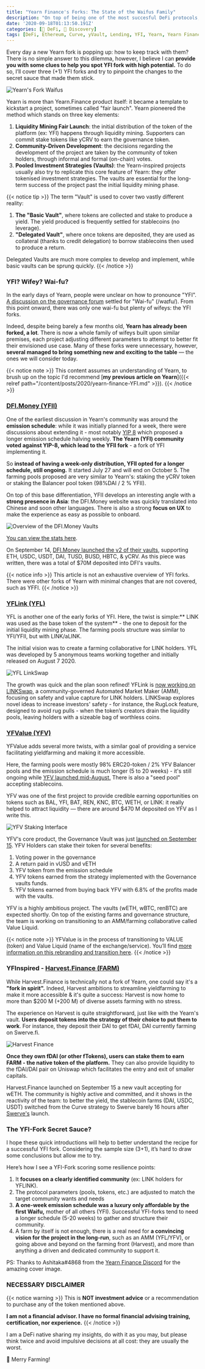 ```yaml
---
title: "Yearn Finance's Forks: The State of the Waifus Family"
description: "On top of being one of the most succesful DeFi protocols, Yearn is also forked alot. Today, we have a look at the top YFI forks and what made them stick!"
date: '2020-09-18T01:13:50.191Z'
categories: [🌌 DeFi, 🔮 Discovery]
tags: [DeFi, Ethereum, Curve, yVault, Lending, YFI, Yearn, Yearn Finance, YFV, YFII, YFL, FARM, Harvest Finance]
---
```


Every day a new Yearn fork is popping up: how to keep track with them? There is no simple answer to this dilemma, however, I believe I can **provide you with some clues to help you spot YFI fork with high potential.** To do so, I’ll cover three (+1) YFI forks and try to pinpoint the changes to the secret sauce that made them stick.

![Yearn's Fork Waifus](/img/2020/yearn-waifus/cover.jpg) 

Yearn is more than Yearn.Finance product itself: it became a template to kickstart a project, sometimes called "fair launch". Yearn pioneered the method which stands on three key elements:

1. **Liquidity Mining Fair Launch**: the initial distribution of the token of the platform (ex: YFI) happens through liquidity mining. Supporters can commit stake tokens like yCRV to earn the governance token.
2. **Community-Driven Development**: the decisions regarding the development of the project are taken by the community of token holders, through informal and formal (on-chain) votes.
3. **Pooled Investment Strategies (Vaults)**: the Yearn-inspired projects usually also try to replicate this core feature of Yearn: they offer tokenised investment strategies. The vaults are essential for the long-term success of the project past the initial liquidity mining phase. 

{{< notice tip >}}
The term "Vault" is used to cover two vastly different reality:
1. **The "Basic Vault"**, where tokens are collected and stake to produce a yield. The yield produced is frequently settled for stablecoins (no leverage).
2. **"Delegated Vault"**, where once tokens are deposited, they are used as collateral (thanks to credit delegation) to borrow stablecoins then used to produce a return.

Delegated Vaults are much more complex to develop and implement, while basic vaults can be sprung quickly.
{{< /notice >}}

### YFI? Wifey? Wai-fu?

In the early days of Yearn, people were unclear on how to pronounce "YFI". [A discussion on the governance forum](https://gov.yearn.finance/t/make-yfi-pronounced-waifu/552) settled for "Wai-fu" (/waɪfu/). From this point onward, there was only one wai-fu but plenty of wifeys: the YFI forks.

Indeed, despite being barely a few months old, **Yearn has already been forked, a lot**. There is now a whole family of wifeys built upon similar premises, each project adjusting different parameters to attempt to better fit their envisioned use case. Many of these forks were unnecessary, however, **several managed to bring something new and exciting to the table** —  the ones we will consider today.

{{< notice note >}}
This content assumes an understanding of Yearn, to brush up on the topic I'd recommend [**my previous article on Yearn**]({{< relref path="/content/posts/2020/yearn-finance-YFI.md" >}}).
{{< /notice >}}

### [DFI.Money (YFII)](http://dfi.money/)

One of the earliest discussion in Yearn's community was around the **emission schedule**: while it was initially planned for a week, there were discussions about extending it - most notably [YIP 8](https://yips.yearn.finance/YIPS/yip-8) which proposed a longer emission schedule halving weekly. **The Yearn (YFI) community voted against YIP-8, which lead to the YFII fork** - a fork of YFI implementing it.

So **instead of having a week-only distribution, YFII opted for a longer schedule, still ongoing.** It started July 27 and will end on October 5. The farming pools proposed are very similar to Yearn's: staking the yCRV token or staking the Balancer pool token (98%DAI / 2 % YFII).

On top of this base differentiation, YFII develops an interesting angle with a **strong presence in Asia**: the DFI.Money website was quickly translated into Chinese and soon other languages. There is also a strong **focus on UX** to make the experience as easy as possible to onboard.

![Overview of the DFI.Money Vaults](/img/2020/yearn-waifus/dfi-money.png)

[You can view the stats here](https://stats.dfi.money/).

On September 14, [DFI.Money launched the v2 of their vaults](https://twitter.com/DfiMoney/status/1305339433638531072?s=20), supporting ETH, USDC, USDT, DAI, TUSD, BUSD, HBTC, & yCRV. As this piece was written, there was a total of $70M deposited into DFI's vaults. 

{{< notice info >}}
This article is not an exhaustive overview of YFI forks. There were other forks of Yearn with minimal changes that are not covered, such as YFFI.
{{< /notice >}}

### [YFLink (YFL)](http://yflink.io/)

YFL is another one of the early forks of YFI. Here, the twist is simple:** LINK was used as the base token of the system** - the one to deposit for the initial liquidity mining phase. The farming pools structure was similar to YFI/YFII, but with LINK/aLINK.

The initial vision was to create a farming collaborative for LINK holders. YFL was developed by 5 anonymous teams working together and initially released on August 7 2020. 

![YFL LinkSwap](/img/2020/yearn-waifus/Linkswap.png)

The growth was quick and the plan soon refined! YFLink is [now working on LINKSwap](https://medium.com/@linkswapco/yf-link-ecosystem-linkswap-development-update-44f8413721c9), a community-governed Automated Market Maker (AMM), focusing on safety and value capture for LINK holders. LINKSwap explores novel ideas to increase investors' safety - for instance, the RugLock feature, designed to avoid rug pulls - when the token’s creators drain the liquidity pools, leaving holders with a sizeable bag of worthless coins.

### [YFValue (YFV)](http://yfv.finance/)

YFValue adds several more twists, with a similar goal of providing a service facilitating yieldfarming and making it more accessible.

Here, the farming pools were mostly 98% ERC20-token / 2% YFV Balancer pools and the emission schedule is much longer (5 to 20 weeks) - it's still ongoing while [YFV launched mid-August.](https://medium.com/@yfv.finance/yfv-bringing-true-value-to-yield-farming-bddc4edf889a) There is also a "seed pool" accepting stablecoins.

YFV was one of the first project to provide credible earning opportunities on tokens such as BAL, YFI, BAT, REN, KNC, BTC, WETH, or LINK: it really helped to attract liquidity — there are around $470 M deposited on YFV as I write this.

![YFV Staking Interface](/img/2020/yearn-waifus/yfv.png)

YFV's core product, the Governance Vault was just [launched on September 15](https://medium.com/@yfv.finance/roadmap-update-value-contract-governance-vault-e226ad2f909e). YFV Holders can stake their token for several benefits:

1. Voting power in the governance
2. A return paid in vUSD and vETH
3. YFV token from the emission schedule
4. YFV tokens earned from the strategy implemented with the Governance vaults funds.
5. YFV tokens earned from buying back YFV with 6.8% of the profits made with the vaults.

YFV is a highly ambitious project. The vaults (wETH, wBTC, renBTC) are expected shortly. On top of the existing farms and governance structure, the team is working on transitioning to an AMM/farming collaborative called Value Liquid. 

{{< notice note >}}
YFValue is in the process of transitioning to VALUE (token) and Value Liquid (name of the exchange/service). You’ll find [more information on this rebranding and transition here](https://medium.com/@yfv.finance/faq-yfv-and-value-migration-af3a5a5c2190).
{{< /notice >}}

### YFInspired - [Harvest.Finance (FARM)](https://harvest.finance/)

While Harvest.Finance is technically not a fork of Yearn, one could say it's a **"fork in spirit".** Indeed, Harvest ambitions to streamline yieldfarming to make it more accessible & it's quite a success: Harvest is now home to more than $200 M (+200 M) of diverse assets farming with no stress.

The experience on Harvest is quite straightforward, just like with the Yearn's vault. **Users deposit tokens into the strategy of their choice to put them to work**. For instance, they deposit their DAI to get fDAI, DAI currently farming on Swerve.fi.

![Harvest Finance](/img/2020/yearn-waifus/harvest-finance.png)

**Once they own fDAI (or other fTokens), users can stake them to earn FARM - the native token of the platform.** They can also provide liquidity to the fDAI/DAI pair on Uniswap which facilitates the entry and exit of smaller capitals. 

Harvest.Finance launched on September 15 a new vault accepting for wETH. The community is highly active and committed, and it shows in the reactivity of the team: to better the yield, the stablecoin farms (DAI, USDC, USDT) switched from the Curve strategy to Swerve barely 16 hours after [Swerve's](https://swerve.fi/) launch.


### The YFI-Fork Secret Sauce?

I hope these quick introductions will help to better understand the recipe for a successful YFI fork. Considering the sample size (3+1), it’s hard to draw some conclusions but allow me to try.

Here’s how I see a YFI-Fork scoring some resilience points:

1. It **focuses on a clearly identified community** (ex: LINK holders for YFLINK).
2. The protocol parameters (pools, tokens, etc.) are adjusted to match the target community wants and needs
3. **A one-week emission schedule was a luxury only affordable by the first Waifu,** mother of all others (YFI). Successful YFI-forks tend to need a longer schedule (5-20 weeks) to gather and structure their community.
4. A farm by itself is not enough, there is a real need for **a convincing vision for the project in the long-run**, such as an AMM (YFL/YFV), or going above and beyond on the farming front (Harvest), and more than anything a driven and dedicated community to support it.

PS: Thanks to Ashitaka#4868 from the [Yearn Finance Discord](https://discord.gg/RheJ78p) for the amazing cover image.

### NECESSARY DISCLAIMER

{{< notice warning >}}
This is **NOT investment advice** or a recommendation to purchase any of the token mentioned above.

**I am not a financial advisor. I have no formal financial advising training, certification, nor experience.**
{{< /notice >}}

I am a DeFi native sharing my insights, do with it as you may, but please think twice and avoid impulsive decisions at all cost: they are usually the worst.

🚜 Merry Farming!